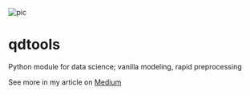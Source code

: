 ![pic](https://github.com/a-woodbury/qdtools/blob/master/qd1.png)

# qdtools
Python module for data science; vanilla modeling, rapid preprocessing

See more in my article on [Medium](https://medium.com/towards-data-science/the-makings-of-a-module-5990100216d4)
